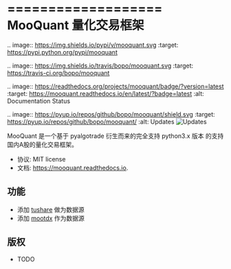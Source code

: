===================
MooQuant 量化交易框架
===================


.. image:: https://img.shields.io/pypi/v/mooquant.svg
        :target: https://pypi.python.org/pypi/mooquant

.. image:: https://img.shields.io/travis/bopo/mooquant.svg
        :target: https://travis-ci.org/bopo/mooquant

.. image:: https://readthedocs.org/projects/mooquant/badge/?version=latest
        :target: https://mooquant.readthedocs.io/en/latest/?badge=latest
        :alt: Documentation Status

.. image:: https://pyup.io/repos/github/bopo/mooquant/shield.svg
     :target: https://pyup.io/repos/github/bopo/mooquant/
     :alt: Updates
![Updates](https://pyup.io/repos/github/bopo/mooquant/shield.svg)

MooQuant 是一个基于 pyalgotrade 衍生而来的完全支持 python3.x 版本 的支持国内A股的量化交易框架。

* 协议: MIT license
* 文档: https://mooquant.readthedocs.io.


功能
--------

* 添加 [tushare](https://github.com/waditu/tushare>) 做为数据源
* 添加 [mootdx](<https://github.com/bopo/mootdx>) 作为数据源

版权
---------

* TODO
